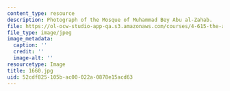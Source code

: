 ```yaml
---
content_type: resource
description: Photograph of the Mosque of Muhammad Bey Abu al-Zahab.
file: https://ol-ocw-studio-app-qa.s3.amazonaws.com/courses/4-615-the-architecture-of-cairo-spring-2002/52cdf825105bac00022a0878e15acd63_1660.jpg
file_type: image/jpeg
image_metadata:
  caption: ''
  credit: ''
  image-alt: ''
resourcetype: Image
title: 1660.jpg
uid: 52cdf825-105b-ac00-022a-0878e15acd63
---
```

